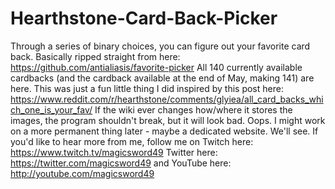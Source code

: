 # Hearthstone-Card-Back-Picker
Through a series of binary choices, you can figure out your favorite card back.
Basically ripped straight from here: https://github.com/antialiasis/favorite-picker
All 140 currently available cardbacks (and the cardback available at the end of May, making 141) are here.
This was just a fun little thing I did inspired by this post here: https://www.reddit.com/r/hearthstone/comments/glyiea/all_card_backs_which_one_is_your_fav/
If the wiki ever changes how/where it stores the images, the program shouldn't break, but it will look bad. Oops.
I might work on a more permanent thing later - maybe a dedicated website. We'll see.
If you'd like to hear more from me, follow me on Twitch here: https://www.twitch.tv/magicsword49
Twitter here: https://twitter.com/magicsword49
and YouTube here: http://youtube.com/magicsword49
